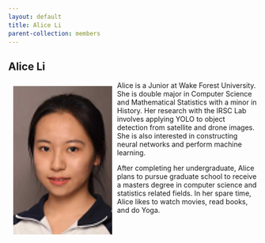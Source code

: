 ```yaml
---
layout: default
title: Alice Li
parent-collection: members
---
```


## Alice Li
<img src="/media/members/alice_li.png" alt="1" width = 200px height = 300px style="object-fit: cover; float: left; margin: 10px">
Alice is a Junior at Wake Forest University. She is double major in Computer Science and Mathematical Statistics with a minor in History. Her research with the IRSC Lab involves applying YOLO to object detection from satellite and drone images. She is also interested in constructing neural networks and perform machine learning.


After completing her undergraduate, Alice plans to pursue graduate school to receive a masters degree in computer science and statistics related fields. In her spare time, Alice likes to watch movies, read books, and do Yoga.